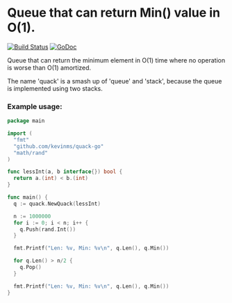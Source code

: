 # Queue that can return Min() value in O(1).

[![Build Status](https://travis-ci.com/kevinms/quack-go.svg?branch=master)](https://travis-ci.com/kevinms/quack-go)
[![GoDoc](https://godoc.org/github.com/kevinms/quack-go?status.svg)](https://godoc.org/github.com/kevinms/quack-go)

Queue that can return the minimum element in O(1) time where no operation is worse than O(1) amortized.

The name 'quack' is a smash up of 'queue' and 'stack', because the queue is implemented using two stacks.

### Example usage:

```go
package main

import (
  "fmt"
  "github.com/kevinms/quack-go"
  "math/rand"
)

func lessInt(a, b interface{}) bool {
  return a.(int) < b.(int)
}

func main() {
  q := quack.NewQuack(lessInt)

  n := 1000000
  for i := 0; i < n; i++ {
    q.Push(rand.Int())
  }

  fmt.Printf("Len: %v, Min: %v\n", q.Len(), q.Min())

  for q.Len() > n/2 {
    q.Pop()
  }

  fmt.Printf("Len: %v, Min: %v\n", q.Len(), q.Min())
}
```

